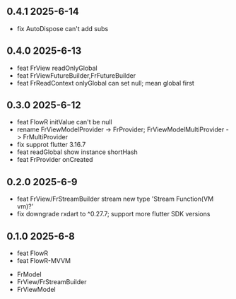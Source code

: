 ## 0.4.1 2025-6-14
* fix AutoDispose can't add subs

## 0.4.0 2025-6-13
* feat FrView readOnlyGlobal
* feat FrViewFutureBuilder,FrFutureBuilder
* feat FrReadContext onlyGlobal can set null; mean global first

## 0.3.0 2025-6-12
* feat FlowR initValue can't be null 
* rename FrViewModelProvider -> FrProvider; FrViewModelMultiProvider -> FrMultiProvider
* fix supprot flutter 3.16.7
* feat readGlobal show instance shortHash
* feat FrProvider onCreated

## 0.2.0 2025-6-9
* feat FrView/FrStreamBuilder stream new type 'Stream<T> Function(VM vm)?'
* fix downgrade rxdart to ^0.27.7; support more flutter SDK versions

## 0.1.0 2025-6-8

* feat FlowR
* feat FlowR-MVVM
 - FrModel
 - FrView/FrStreamBuilder
 - FrViewModel

